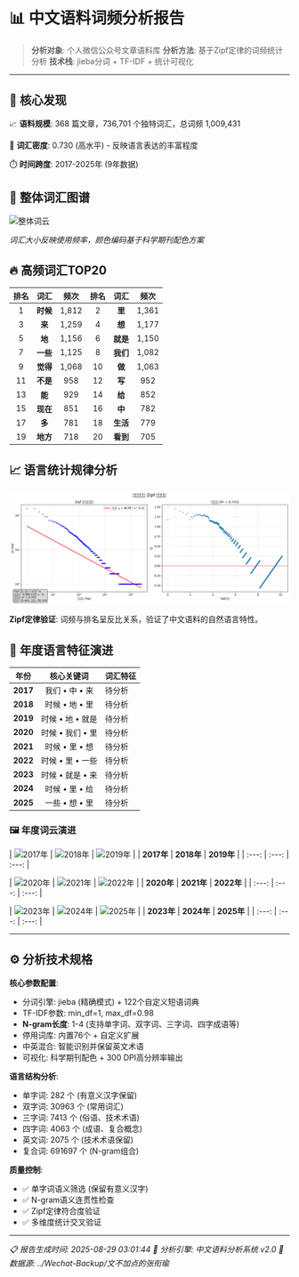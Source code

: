 # 📊 中文语料词频分析报告

> **分析对象**: 个人微信公众号文章语料库
> **分析方法**: 基于Zipf定律的词频统计分析
> **技术栈**: jieba分词 + TF-IDF + 统计可视化

---

## 🎯 核心发现

📈 **语料规模**: 368 篇文章，736,701 个独特词汇，总词频 1,009,431

🧠 **词汇密度**: 0.730 (高水平) - 反映语言表达的丰富程度

⏱️ **时间跨度**: 2017-2025年 (9年数据)

## 🎨 整体词汇图谱

![整体词云](wordcloud_overall.png)

*词汇大小反映使用频率，颜色编码基于科学期刊配色方案*

## 🔥 高频词汇TOP20

| 排名 | 词汇 | 频次 | 排名 | 词汇 | 频次 |
|:---:|:---:|:---:|:---:|:---:|:---:|
| 1 | **时候** | 1,812 | 2 | **里** | 1,361 |
| 3 | **来** | 1,259 | 4 | **想** | 1,177 |
| 5 | **地** | 1,156 | 6 | **就是** | 1,150 |
| 7 | **一些** | 1,125 | 8 | **我们** | 1,082 |
| 9 | **觉得** | 1,068 | 10 | **做** | 1,063 |
| 11 | **不是** | 958 | 12 | **写** | 952 |
| 13 | **能** | 929 | 14 | **给** | 852 |
| 15 | **现在** | 851 | 16 | **中** | 782 |
| 17 | **多** | 781 | 18 | **生活** | 779 |
| 19 | **地方** | 718 | 20 | **看到** | 705 |

## 📈 语言统计规律分析

![Zipf定律分析](zipf_overall.png)

**Zipf定律验证**: 词频与排名呈反比关系，验证了中文语料的自然语言特性。

## 📅 年度语言特征演进

| 年份 | 核心关键词 | 词汇特征 |
|:---:|:---:|:---|
| **2017** | 我们 • 中 • 来 | 待分析 |
| **2018** | 时候 • 地 • 里 | 待分析 |
| **2019** | 时候 • 地 • 就是 | 待分析 |
| **2020** | 时候 • 我们 • 里 | 待分析 |
| **2021** | 时候 • 里 • 想 | 待分析 |
| **2022** | 时候 • 里 • 一些 | 待分析 |
| **2023** | 时候 • 就是 • 来 | 待分析 |
| **2024** | 时候 • 里 • 给 | 待分析 |
| **2025** | 一些 • 想 • 里 | 待分析 |

### 🖼️ 年度词云演进

| ![2017年](wordcloud_2017.png) | ![2018年](wordcloud_2018.png) | ![2019年](wordcloud_2019.png) |
| **2017年** | **2018年** | **2019年** |
| :---: | :---: | :---: |

| ![2020年](wordcloud_2020.png) | ![2021年](wordcloud_2021.png) | ![2022年](wordcloud_2022.png) |
| **2020年** | **2021年** | **2022年** |
| :---: | :---: | :---: |

| ![2023年](wordcloud_2023.png) | ![2024年](wordcloud_2024.png) | ![2025年](wordcloud_2025.png) |
| **2023年** | **2024年** | **2025年** |
| :---: | :---: | :---: |

---

## ⚙️ 分析技术规格

**核心参数配置**:
- 分词引擎: jieba (精确模式) + 122个自定义短语词典
- TF-IDF参数: min_df=1, max_df=0.98
- **N-gram长度**: 1-4 (支持单字词、双字词、三字词、四字成语等)
- 停用词库: 内置76个 + 自定义扩展
- 中英混合: 智能识别并保留英文术语
- 可视化: 科学期刊配色 + 300 DPI高分辨率输出

**语言结构分析**:
- 单字词: 282 个 (有意义汉字保留)
- 双字词: 30963 个 (常用词汇)
- 三字词: 7413 个 (俗语、技术术语)
- 四字词: 4063 个 (成语、复合概念)
- 英文词: 2075 个 (技术术语保留)
- 复合词: 691697 个 (N-gram组合)

**质量控制**:
- ✅ 单字词语义筛选 (保留有意义汉字)
- ✅ N-gram语义连贯性检查
- ✅ Zipf定律符合度验证
- ✅ 多维度统计交叉验证

---

*📋 报告生成时间: 2025-08-29 03:01:44*
*🔧 分析引擎: 中文语料分析系统 v2.0*
*📁 数据源: ../Wechat-Backup/文不加点的张衔瑜*
